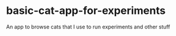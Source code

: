 # basic-cat-app-for-experiments
An app to browse cats that I use to run experiments and other stuff
